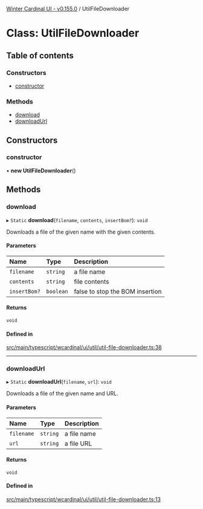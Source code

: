 [Winter Cardinal UI - v0.155.0](../index.md) / UtilFileDownloader

# Class: UtilFileDownloader

## Table of contents

### Constructors

- [constructor](UtilFileDownloader.md#constructor)

### Methods

- [download](UtilFileDownloader.md#download)
- [downloadUrl](UtilFileDownloader.md#downloadurl)

## Constructors

### constructor

• **new UtilFileDownloader**()

## Methods

### download

▸ `Static` **download**(`filename`, `contents`, `insertBom?`): `void`

Downloads a file of the given name with the given contents.

#### Parameters

| Name | Type | Description |
| :------ | :------ | :------ |
| `filename` | `string` | a file name |
| `contents` | `string` | file contents |
| `insertBom?` | `boolean` | false to stop the BOM insertion |

#### Returns

`void`

#### Defined in

[src/main/typescript/wcardinal/ui/util/util-file-downloader.ts:38](https://github.com/winter-cardinal/winter-cardinal-ui/blob/v0.155.0/src/main/typescript/wcardinal/ui/util/util-file-downloader.ts#L38)

___

### downloadUrl

▸ `Static` **downloadUrl**(`filename`, `url`): `void`

Downloads a file of the given name and URL.

#### Parameters

| Name | Type | Description |
| :------ | :------ | :------ |
| `filename` | `string` | a file name |
| `url` | `string` | a file URL |

#### Returns

`void`

#### Defined in

[src/main/typescript/wcardinal/ui/util/util-file-downloader.ts:13](https://github.com/winter-cardinal/winter-cardinal-ui/blob/v0.155.0/src/main/typescript/wcardinal/ui/util/util-file-downloader.ts#L13)
